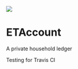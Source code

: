 <img src="https://travis-ci.org/kyonge/ETAccount.svg?branch=master">

# ETAccount
A private household ledger

Testing for Travis CI
